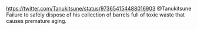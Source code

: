 https://twitter.com/Tanukitsune/status/973654154488016903 @Tanukitsune Failure to safely dispose of his collection of barrels full of toxic waste that causes premature aging.